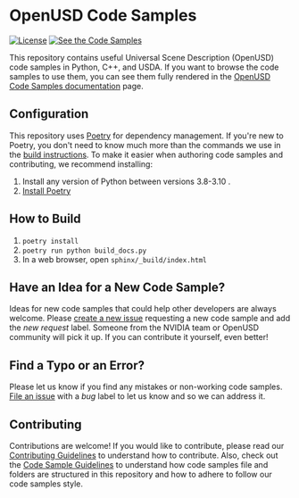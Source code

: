 # OpenUSD Code Samples
[![License](https://img.shields.io/badge/License-Apache%202.0-blue.svg)](https://opensource.org/licenses/Apache-2.0) [![See the Code Samples](https://img.shields.io/badge/OpenUSD-Code_Samples-green
)](https://docs.omniverse.nvidia.com/dev-guide/latest/programmer_ref/usd.html)

This repository contains useful Universal Scene Description (OpenUSD) code samples in Python, C++, and USDA. If you want to browse the code samples to use them, you can see them fully rendered in the [OpenUSD Code Samples documentation](https://docs.omniverse.nvidia.com/dev-guide/latest/programmer_ref/usd.html) page.

## Configuration
This repository uses [Poetry](https://python-poetry.org/docs/) for dependency management. If you're new to Poetry, you don't need to know much more than the commands we use in the [build instructions](#How-to-Build). To make it easier when authoring code samples and contributing, we recommend installing:
1. Install any version of Python between versions 3.8-3.10 .
1. [Install Poetry](https://python-poetry.org/docs/#installation)

## How to Build
1. `poetry install`
1. `poetry run python build_docs.py`
1. In a web browser, open `sphinx/_build/index.html`

## Have an Idea for a New Code Sample?
Ideas for new code samples that could help other developers are always welcome. Please [create a new issue](https://github.com/NVIDIA-Omniverse/OpenUSD-Code-Samples/issues) requesting a new code sample and add the _new request_ label. Someone from the NVIDIA team or OpenUSD community will pick it up. If you can contribute it yourself, even better!

## Find a Typo or an Error?
Please let us know if you find any mistakes or non-working code samples. [File an issue](https://github.com/NVIDIA-Omniverse/OpenUSD-Code-Samples/issues) with a _bug_ label to let us know and so we can address it.

## Contributing
Contributions are welcome! If you would like to contribute, please read our [Contributing Guidelines](./CONTRIBUTING.md) to understand how to contribute. Also, check out the [Code Sample Guidelines](CODE-SAMPLE-GUIDELINES.md) to understand how code samples file and folders are structured in this repository and how to adhere to follow our code samples style.
